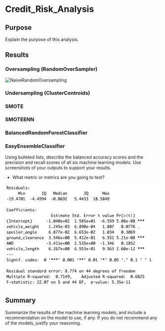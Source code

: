 # Credit_Risk_Analysis

## Purpose

Explain the purpose of this analysis.

## Results

### Oversampling (RandomOverSampler)
![NaiveRandomOversampling](https://github.com/krockway/MechaCar_Statistical_Analysis/blob/main/images/NaiveRandomOversampling.png)

### Undersampling (ClusterCentroids)

### SMOTE

### SMOTEENN

### BalancedRandomForestClassifier

### EasyEnsembleClassifier

Using bulleted lists, describe the balanced accuracy scores and the precision and recall scores of all six machine learning models. Use screenshots of your outputs to support your results.
- What metric or metrics are you going to test?


![Linear Regression Results](https://github.com/krockway/MechaCar_Statistical_Analysis/blob/main/images/Deliverable1.1.png)

## Summary

Summarize the results of the machine learning models, and include a recommendation on the model to use, if any. If you do not recommend any of the models, justify your reasoning.